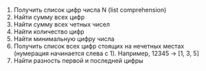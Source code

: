 1. Получить список цифр числа N (list comprehension)
1. Найти сумму всех цифр
1. Найти сумму всех четных чисел
1. Найти количество цифр
1. Найти минимальную цифру числа
1. Получить список всех цифр стоящих на нечетных местах (нумерация начинается слева с 1). Например, 12345 -> [1, 3, 5]
1. Найти разность первой и последней цифры
